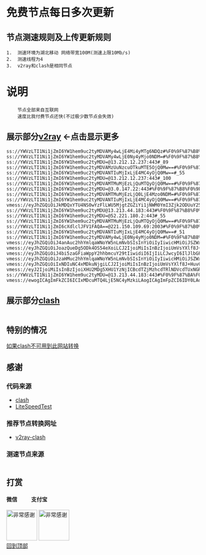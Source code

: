 # 免费节点每日多次更新
 
## 节点测速规则及上传更新规则

```
1.  测速环境为湖北移动 网络带宽100M(测速上限10Mb/s)
2.  测速线程为4
3.  v2ray和clash是相同节点 
```
# 说明
```
    节点全部来自互联网
    速度比我付费节点还快(不过极少数节点会失效)
```

## 展示部分[v2ray](https://github.com/sanzhang007/node_free/blob/main/v2ray.txt) <-点击显示更多

```
ss://YWVzLTI1Ni1jZmI6YW1hem9uc2tyMDVAMy4wLjE4Mi4yMTg6NDQz#%F0%9F%87%B8%F0%9F%87%ACSG_689
ss://YWVzLTI1Ni1jZmI6YW1hem9uc2tyMDVAMy4wLjE0Ny4yMjo0NDM=#%F0%9F%87%B8%F0%9F%87%ACSG_748
ss://YWVzLTI1Ni1jZmI6YW1hem9uc2tyMDU=@13.212.12.237:443#_89
ss://YWVzLTI1Ni1jZmI6YW1hem9uc2tyMDVAMzUuNzcuOTkuMTE5OjQ0Mw==#%F0%9F%87%AF%F0%9F%87%B5JP_508
ss://YWVzLTI1Ni1jZmI6YW1hem9uc2tyMDVANTIuMjIxLjE4MC4yOjQ0Mw==#_55
ss://YWVzLTI1Ni1jZmI6YW1hem9uc2tyMDU=@13.212.12.237:443#_100
ss://YWVzLTI1Ni1jZmI6YW1hem9uc2tyMDVAMTMuMjEzLjQuMTQyOjQ0Mw==#%F0%9F%87%B8%F0%9F%87%ACSG_819
ss://YWVzLTI1Ni1jZmI6YW1hem9uc2tyMDU=@3.0.147.22:443#%F0%9F%87%B8%F0%9F%87%ACSG_467
ss://YWVzLTI1Ni1jZmI6YW1hem9uc2tyMDVAMTMuMjEzLjQ0LjE4Mzo0NDM=#%F0%9F%87%BA%F0%9F%87%B8US_444
ss://YWVzLTI1Ni1jZmI6YW1hem9uc2tyMDVANTIuMjIxLjE4MC4yOjQ0Mw==#%F0%9F%87%B8%F0%9F%87%ACSG_695
vmess://eyJhZGQiOiJkMDQxYTU4NS0wYzFlLWU5MjgtZGZiYi1jNWM0YmI3Zjk2ODUuY25uaWMucmlwIiwidiI6IjIiLCJwcyI6IlJlbGF5X/Cfh7nwn4e8VFct8J+HufCfh7xUV183NDIiLCJwb3J0Ijo4MCwiaWQiOiIwYmQzZGRhMi04OGU4LTRlN2MtYTQ2ZS03ZGI3ZDFkM2NiNGQiLCJhaWQiOiIwIiwibmV0Ijoid3MiLCJ0eXBlIjoiIiwiaG9zdCI6IiIsInBhdGgiOiIvIiwidGxzIjoiIn0=
ss://YWVzLTI1Ni1jZmI6YW1hem9uc2tyMDU@13.213.44.183:443#%F0%9F%87%B8%F0%9F%87%AC%20_SG_%E6%96%B0%E5%8A%A0%E5%9D%A1
ss://YWVzLTI1Ni1jZmI6YW1hem9uc2tyMDU=@52.221.180.2:443#_55
ss://YWVzLTI1Ni1jZmI6YW1hem9uc2tyMDVAMTMuMjEzLjQuMTQyOjQ0Mw==#%F0%9F%87%B8%F0%9F%87%ACSG_677
ss://YWVzLTI1Ni1jZmI6cXdlclJFV1FAQA==@221.150.109.69:2003#%F0%9F%87%B0%F0%9F%87%B7KR_453
ss://YWVzLTI1Ni1jZmI6YW1hem9uc2tyMDVANTIuMjIxLjE4MC4yOjQ0Mw==#_51
ss://YWVzLTI1Ni1jZmI6YW1hem9uc2tyMDVAMy4wLjE0Ny4yMjo0NDM=#%F0%9F%87%B8%F0%9F%87%ACSG_413
vmess://eyJhZGQiOiJ4anAuc2hhYmlqaWNoYW5nLmNvbSIsInYiOiIyIiwicHMiOiJSZWxheV/wn4e68J+HuFVTLfCfh7rwn4e4VVNfNTIwIiwicG9ydCI6ODAsImlkIjoiZjA1NzBmOWMtZDY4OC00YmMwLWFiMzUtMGIxOGRlMmMxMTVmIiwiYWlkIjoiMCIsIm5ldCI6IndzIiwidHlwZSI6IiIsImhvc3QiOiJ4anAuc2hhYmlqaWNoYW5nLmNvbSIsInBhdGgiOiIvIiwidGxzIjoiIn0=
vmess://eyJhZGQiOiJoazQueDg5ODk4OS54eXoiLCJ2IjoiMiIsInBzIjoiUmVsYXlf8J+HqvCfh7hFUy3wn4eq8J+HuEVTXzM1MiIsInBvcnQiOjU4MDEzLCJpZCI6ImUxY2Y1MTYzLTZiMWYtNDJkZC05MjQ3LWY0NzE5ODJjODk2OCIsImFpZCI6IjAiLCJuZXQiOiJ3cyIsInR5cGUiOiIiLCJob3N0IjoiaGs0Lng4OTg5ODkueHl6IiwicGF0aCI6Ii9hcmlja2UuY29tIiwidGxzIjoidGxzIn0=
vmess://eyJhZGQiOiJ4bi5zaGFiaWppY2hhbmcuY29tIiwidiI6IjIiLCJwcyI6IlJlbGF5X/Cfh7rwn4e4VVMt8J+HuvCfh7hVU18xMjIiLCJwb3J0Ijo4MCwiaWQiOiJmMDU3MGY5Yy1kNjg4LTRiYzAtYWIzNS0wYjE4ZGUyYzExNWYiLCJhaWQiOiIwIiwibmV0Ijoid3MiLCJ0eXBlIjoiIiwiaG9zdCI6InhuLnNoYWJpamljaGFuZy5jb20iLCJwYXRoIjoiLyIsInRscyI6IiJ9
vmess://eyJhZGQiOiJzaHMuc2hhYmlqaWNoYW5nLmNvbSIsInYiOiIyIiwicHMiOiJSZWxheV/wn4e68J+HuFVTLfCfh7rwn4e4VVNfNTQzIiwicG9ydCI6ODAsImlkIjoiZjA1NzBmOWMtZDY4OC00YmMwLWFiMzUtMGIxOGRlMmMxMTVmIiwiYWlkIjoiMCIsIm5ldCI6IndzIiwidHlwZSI6IiIsImhvc3QiOiJzaHMuc2hhYmlqaWNoYW5nLmNvbSIsInBhdGgiOiIvIiwidGxzIjoiIn0=
vmess://eyJhZGQiOiIxNDIuNC4xMDkuNjgiLCJ2IjoiMiIsInBzIjoiUmVsYXlf8J+HuvCfh7hVUy3wn4e68J+HuFVTXzk4MiIsInBvcnQiOjQ2NjcyLCJpZCI6IjQxODA0OGFmLWEyOTMtNGI5OS05YjBjLTk4Y2EzNTgwZGQyNCIsImFpZCI6IjY0IiwibmV0IjoidGNwIiwidHlwZSI6IiIsImhvc3QiOiIiLCJwYXRoIjoiIiwidGxzIjoiIn0=
vmess://eyJ2IjoiMiIsInBzIjoiXHU2MDg5XHU1YzNjICBcdTZjMzhcdTRlNDVcdTUxNGRcdThkMzlcdTk4ZGVcdTY3M2FAc2hhYmlqaWNoYW5nIiwiYWRkIjoieG4uc2hhYmlqaWNoYW5nLmNvbSIsInBvcnQiOiI4MCIsImlkIjoiZjA1NzBmOWMtZDY4OC00YmMwLWFiMzUtMGIxOGRlMmMxMTVmIiwiYWlkIjoiMCIsIm5ldCI6IndzIiwidHlwZSI6Im5vbmUiLCJob3N0IjoieG4uc2hhYmlqaWNoYW5nLmNvbSIsInBhdGgiOiJcLyIsInRscyI6IiJ9
ss://YWVzLTI1Ni1jZmI6YW1hem9uc2tyMDU=@13.213.44.183:443#%F0%9F%87%BA%F0%9F%87%B8US_500
vmess://ewogICAgImFkZCI6ICIxMDcuMTQ4LjE5NC4yMzkiLAogICAgImFpZCI6IDY0LAogICAgImhvc3QiOiAiIiwKICAgICJpZCI6ICI0MTgwNDhhZi1hMjkzLTRiOTktOWIwYy05OGNhMzU4MGRkMjQiLAogICAgIm5ldCI6ICJ0Y3AiLAogICAgInBhdGgiOiAiIiwKICAgICJwb3J0IjogNTU1MDQsCiAgICAicHMiOiAiUG9vbF9fMjE0IiwKICAgICJ0bHMiOiAiIiwKICAgICJ0eXBlIjogImF1dG8iLAogICAgInNlY3VyaXR5IjogImF1dG8iLAogICAgInNraXAtY2VydC12ZXJpZnkiOiB0cnVlLAogICAgInNuaSI6ICIiCn0=

```

## 展示部分[clash](https://github.com/sanzhang007/node_free/blob/main/clash.yaml)

```
```
## 特别的情况
[如果clash不可用到此网站转换](https://v1.v2rayse.com/v2ray-clash)

## 感谢
### 代码来源
- [clash](https://github.com/Dreamacro/clash)
- [LiteSpeedTest](https://github.com/xxf098/LiteSpeedTest)

### 推荐节点转换网址
- [v2ray-clash](https://v1.v2rayse.com/v2ray-clash)


### 测速节点来源
```

```
## 打赏

#### 微信 &nbsp;&nbsp;&nbsp;&nbsp;&nbsp;&nbsp;&nbsp;&nbsp;&nbsp;&nbsp;支付宝 
<img src="https://github.com/sanzhang007/node_free/blob/main/png/weixin.png" width="80px" alt="非常感谢">&nbsp;<img src="https://github.com/sanzhang007/node_free/blob/main/png/alipay.png" width="80px" alt="非常感谢">
</br>
[回到顶部](#readme)